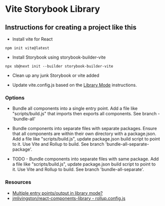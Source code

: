 # Vite Storybook Library


## Instructions for creating a project like this

- Install vite for React

```npm init vite@latest```

- Install Storybook using storybook-builder-vite

```npx sb@next init --builder storybook-builder-vite```

- Clean up any junk Storybook or vite added

- Update vite.config.js based on the [Library Mode](https://vitejs.dev/guide/build.html#library-mode) instructions.

### Options

- Bundle all components into a single entry point. Add a file like "scripts/build.js" that imports then exports all components. See branch - 'bundle-all'

- Bundle components into separate files with separate packages. Ensure that all components are within their own directory with a package.json. Add a file like "scripts/build.js", update package.json build script to point to it. Use Vite and Rollup to build. See branch 'bundle-all-separate-package'.

- TODO - Bundle components into separate files with same package. Add a file like "scripts/build.js", update package.json build script to point to it. Use Vite and Rollup to build. See branch 'bundle-all-separate'.

### Resources

- [Multiple entry points/output in library mode?](https://github.com/vitejs/vite/discussions/1736)
- [jmlivingston/react-components-library - rollup.config.js](https://github.com/jmlivingston/react-components-library/blob/master/scripts/build/rollup.config.js)

